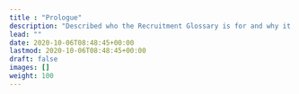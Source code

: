 ```yaml
---
title : "Prologue"
description: "Described who the Recruitment Glossary is for and why it exists."
lead: ""
date: 2020-10-06T08:48:45+00:00
lastmod: 2020-10-06T08:48:45+00:00
draft: false
images: []
weight: 100
---
```

